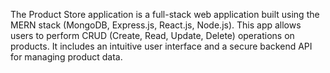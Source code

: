 The Product Store application is a full-stack web application built using the MERN stack (MongoDB, Express.js, React.js, Node.js).
This app allows users to perform CRUD (Create, Read, Update, Delete) operations on products.
It includes an intuitive user interface and a secure backend API for managing product data.
